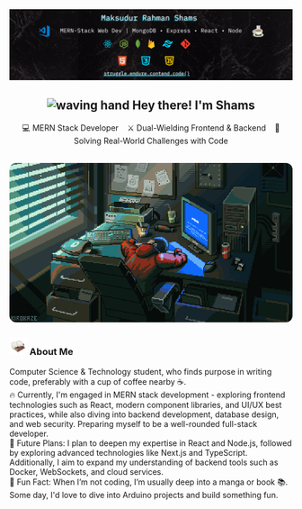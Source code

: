 <img src="./resources/banner.png" alt="" width="">

<!--? Introduction -->

<div align="center">
    <h2>
    <img src="https://media.giphy.com/media/hvRJCLFzcasrR4ia7z/giphy.gif" width="25" alt="waving hand">
        Hey there!
        I'm Shams
    </h2>
    <p align="center">
        💻 MERN Stack Developer &nbsp&nbsp ⚔️ Dual-Wielding Frontend & Backend &nbsp&nbsp 🚀 Solving Real-World Challenges with Code
    </p>
</div>
<br>

<!-- ?About -->
<div>
    <div align="center">
        <img src="https://github.com/code-shams/code-shams/blob/main/resources/sidebar2.gif" alt="Fun GIF" width="600" style="border-radius: 12px;">
    </div>
    <h3>
        <img src="./resources/source (2).gif" width="32" alt="icon"> About Me
    </h3>
    <p>
        Computer Science & Technology student, who finds purpose in writing code, preferably with a cup of coffee nearby ☕.<br>
        🔥 Currently, I'm engaged in MERN stack development - exploring frontend technologies such as React, modern component libraries, and UI/UX best practices, while also diving into backend development, database design, and web security. Preparing myself to be a well-rounded full-stack developer.<br>
        🚀 Future Plans: I plan to deepen my expertise in React and Node.js, followed by exploring advanced technologies like Next.js and TypeScript. Additionally, I aim to expand my understanding of backend tools such as Docker, WebSockets, and cloud services.<br>
        🎉 Fun Fact: When I’m not coding, I’m usually deep into a manga or book 📚. Some day, I'd love to dive into Arduino projects and build something fun.
    </p>
</div>
